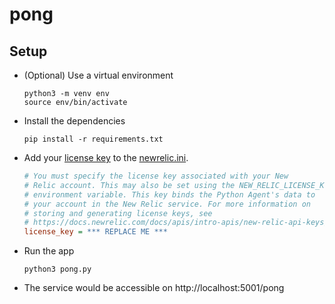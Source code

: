 # pong

## Setup

- (Optional) Use a virtual environment

  ```
  python3 -m venv env
  source env/bin/activate
  ```

- Install the dependencies

  ```
  pip install -r requirements.txt
  ```

- Add your [license key](https://docs.newrelic.com/docs/apis/intro-apis/new-relic-api-keys/#license-key)
  to the [newrelic.ini](newrelic.ini).

  ```ini
  # You must specify the license key associated with your New
  # Relic account. This may also be set using the NEW_RELIC_LICENSE_KEY
  # environment variable. This key binds the Python Agent's data to
  # your account in the New Relic service. For more information on
  # storing and generating license keys, see
  # https://docs.newrelic.com/docs/apis/intro-apis/new-relic-api-keys/#ingest-license-key
  license_key = *** REPLACE ME ***
  ```

- Run the app

  ```
  python3 pong.py
  ```

- The service would be accessible on http://localhost:5001/pong
